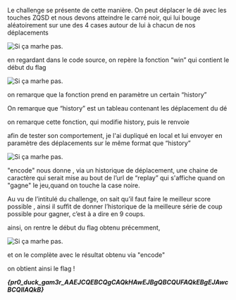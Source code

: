 Le challenge se présente de cette manière.
On peut déplacer le dé avec les touches ZQSD et nous devons atteindre le carré noir, qui lui bouge aléatoirement sur une des 4 cases autour de lui à chacun de nos déplacements

![Si ça marhe pas.](challenge.gif)

en regardant dans le code source, on repère la fonction “win” qui contient le début du flag

![Si ça marhe pas.](codedice.png)

on remarque que la fonction prend en paramètre un certain “history”

On remarque que “history” est un tableau contenant les déplacement du dé

on remarque cette fonction, qui modifie history, puis le renvoie


afin de tester son comportement, je l'ai dupliqué en local et lui envoyer en paramètre des déplacements sur le même format que “history”


![Si ça marhe pas.](code2.png)

"encode" nous donne , via un historique de déplacement, une chaine de caractère qui serait mise au bout de l’url de “replay” qui s'affiche quand on "gagne" le jeu,quand on touche la case noire. 

Au vu de l’intitulé du challenge, on sait qu’il faut faire le meilleur score possible , ainsi il suffit de donner l’historique de la meilleure série de coup possible pour gagner, c’est à a dire en 9 coups.


ainsi, on rentre le début du flag obtenu précemment, 

![Si ça marhe pas.](dicedicegoose.png)

et on le complète avec le résultat obtenu via "encode"

on obtient ainsi le flag ! 

**_{pr0_duck_gam3r_AAEJCQEBCQgCAQkHAwEJBgQBCQUFAQkEBgEJAwcBCQIIAQkB}_**
